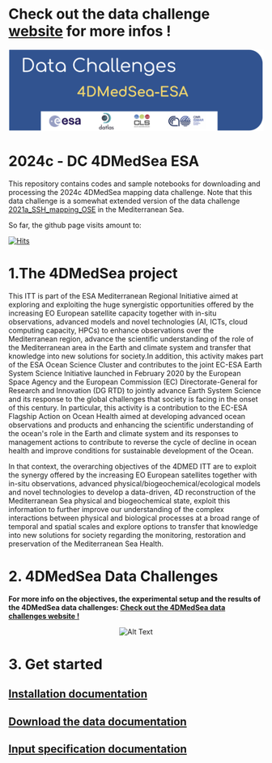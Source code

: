 # Check out the data challenge [website](https://2024c-dc-4dmedsea-esa.readthedocs.io) for more infos !

<p align="center">
  <img src="figures/dc_2024_4dmedsea_banner.jpg" alt="Alt Text" width="900"/>
</p>

# 2024c - DC  4DMedSea  ESA

This repository contains codes and sample notebooks for downloading and processing the 2024c 4DMedSea mapping data challenge.
Note that this data challenge is a somewhat extended version of the data challenge [2021a_SSH_mapping_OSE](https://github.com/ocean-data-challenges/2021a_SSH_mapping_OSE) in the Mediterranean Sea.

So far, the github page visits amount to: 

[![Hits](https://hits.seeyoufarm.com/api/count/incr/badge.svg?url=https%3A%2F%2Fgithub.com%2Focean-data-challenges%2F2023a_SSH_mapping_OSE&count_bg=%2379C83D&title_bg=%23555555&icon=&icon_color=%23E7E7E7&title=PAGE+VIEWS&edge_flat=false)](https://hits.seeyoufarm.com)


# 1.The 4DMedSea project

This ITT is part of the ESA Mediterranean Regional Initiative aimed at exploring and exploiting the huge synergistic opportunities offered by the increasing EO European satellite capacity together with in-situ observations, advanced models and novel technologies (AI, ICTs, cloud computing capacity, HPCs) to enhance observations over the Mediterranean region, advance the scientific understanding of the role of the Mediterranean area in the Earth and climate system and transfer that knowledge into new solutions for society.In addition, this activity makes part of the ESA Ocean Science Cluster and contributes to the joint EC-ESA Earth System Science Initiative launched in February 2020 by the European Space Agency and the European Commission (EC) Directorate-General for Research and Innovation (DG RTD) to jointly advance Earth System Science and its response to the global challenges that society is facing in the onset of this century. In particular, this activity is a contribution to the EC-ESA Flagship Action on Ocean Health aimed at developing advanced ocean observations and products and enhancing the scientific understanding of the ocean's role in the Earth and climate system and its responses to management actions to contribute to reverse the cycle of decline in ocean health and improve conditions for sustainable development of the Ocean. 
 

In that context, the overarching objectives of the 4DMED ITT are to exploit the synergy offered by the increasing EO European satellites together with in-situ observations, advanced physical/biogeochemical/ecological models and novel technologies to develop a data-driven, 4D reconstruction of the Mediterranean Sea physical and biogeochemical state, exploit this information to further improve our understanding of the complex interactions between physical and biological processes at a broad range of temporal and spatial scales and explore options to transfer that knowledge into new solutions for society regarding the monitoring, restoration and preservation of the Mediterranean Sea Health.
 
 
# 2. 4DMedSea Data Challenges
 

**For more info on the objectives, the experimental setup and the results of the 4DMedSea data challenges: [Check out the 4DMedSea data challenges website !](https://2024c-dc-4dmedsea-esa.readthedocs.io/)**


<p align="center">
  <img src="docs/source/_static/DC_4DMedSea_IllustrationMap.png" alt="Alt Text" width="600"/>
</p>
  
 
# 3. Get started
 

## [Installation documentation](https://2024c-dc-4dmedsea-esa.readthedocs.io//en/latest/1_getstarted/getstarted_install.html)



## [Download the data documentation](https://2024c-dc-4dmedsea-esa.readthedocs.io//en/latest/1_getstarted/getstarted_data.html)


## [Input specification documentation](https://2024c-dc-4dmedsea-esa.readthedocs.io//en/latest/1_getstarted/getstarted_eval.html)
  
  
 

